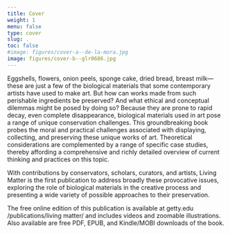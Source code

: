 ```yaml
---
title: Cover
weight: 1
menu: false
type: cover
slug: .
toc: false
#image: figures/cover-a--de-la-mora.jpg
image: figures/cover-b--glr0686.jpg
---
```


Eggshells, flowers, onion peels, sponge cake, dried bread, breast milk—these are just a few of the biological materials that some contemporary artists have used to make art. But how can works made from such perishable ingredients be preserved? And what ethical and conceptual dilemmas might be posed by doing so? Because they are prone to rapid decay, even complete disappearance, biological materials used in art pose a range of unique conservation challenges. This groundbreaking book probes the moral and practical challenges associated with displaying, collecting, and preserving these unique works of art. Theoretical considerations are complemented by a range of specific case studies, thereby affording a comprehensive and richly detailed overview of current thinking and practices on this topic.

With contributions by conservators, scholars, curators, and artists, Living Matter is the first publication to address broadly these provocative issues, exploring the role of biological materials in the creative process and presenting a wide variety of possible approaches to their preservation.

The free online edition of this publication is available at getty.edu /publications/living matter/ and includes videos and zoomable illustrations. Also available are free PDF, EPUB, and Kindle/MOBI downloads of the book.
